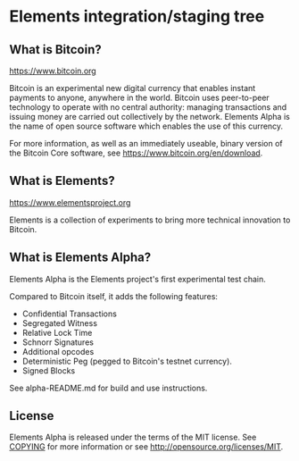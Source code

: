 Elements integration/staging tree
=================================

What is Bitcoin?
----------------

https://www.bitcoin.org

Bitcoin is an experimental new digital currency that enables instant payments to
anyone, anywhere in the world. Bitcoin uses peer-to-peer technology to operate
with no central authority: managing transactions and issuing money are carried
out collectively by the network. Elements Alpha is the name of open source
software which enables the use of this currency.

For more information, as well as an immediately useable, binary version of
the Bitcoin Core software, see https://www.bitcoin.org/en/download.

What is Elements?
-----------------

https://www.elementsproject.org

Elements is a collection of experiments to bring more technical innovation to Bitcoin.

What is Elements Alpha?
-----------------------

Elements Alpha is the Elements project's first experimental test chain.

Compared to Bitcoin itself, it adds the following features:
 * Confidential Transactions
 * Segregated Witness
 * Relative Lock Time
 * Schnorr Signatures
 * Additional opcodes
 * Deterministic Peg (pegged to Bitcoin's testnet currency).
 * Signed Blocks

See alpha-README.md for build and use instructions.

License
-------

Elements Alpha is released under the terms of the MIT license. See [COPYING](COPYING) for more
information or see http://opensource.org/licenses/MIT.
